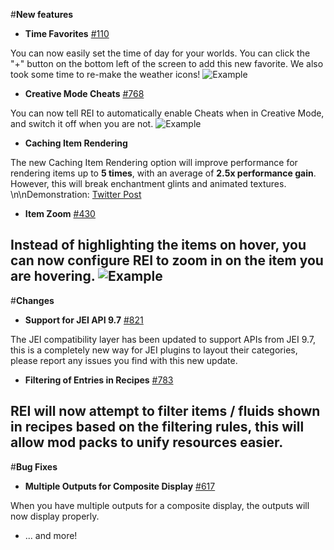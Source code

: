 #**New features**
- **Time Favorites** [#110](https://github.com/shedaniel/RoughlyEnoughItems/issues/110)

You can now easily set the time of day for your worlds. You can click the "+" button on the bottom left of
the screen to add this new favorite. We also took some time to re-make the weather icons!
![Example](roughlyenoughitems/2022.2/2022-02-18_01-30.png)

- **Creative Mode Cheats** [#768](https://github.com/shedaniel/RoughlyEnoughItems/issues/768)

You can now tell REI to automatically enable Cheats when in Creative Mode, and
switch it off when you are not.
![Example](roughlyenoughitems/2022.1/2022-02-18_01-32.png)

- **Caching Item Rendering**

The new Caching Item Rendering option will improve performance for rendering items up to **5 times**, 
with an average of **2.5x performance gain**. However, this will break enchantment glints and animated textures.
\n\nDemonstration: [Twitter Post](https://twitter.com/shedaniel_/status/1490675724193497091)
- **Item Zoom** [#430](https://github.com/shedaniel/RoughlyEnoughItems/issues/430)

Instead of highlighting the items on hover, you can now configure REI to zoom in on the item you are hovering.
![Example](roughlyenoughitems/2022.2/2022-02-18_09-05.png)
---
#**Changes**
- **Support for JEI API 9.7** [#821](https://github.com/shedaniel/RoughlyEnoughItems/issues/821)

The JEI compatibility layer has been updated to support APIs from JEI 9.7, this is a completely new way for
JEI plugins to layout their categories, please report any issues you find with this new update.
- **Filtering of Entries in Recipes** [#783](https://github.com/shedaniel/RoughlyEnoughItems/issues/783)

REI will now attempt to filter items / fluids shown in recipes based on the filtering rules, this
will allow mod packs to unify resources easier.
---
#**Bug Fixes**
- **Multiple Outputs for Composite Display** [#617](https://github.com/shedaniel/RoughlyEnoughItems/issues/617)

When you have multiple outputs for a composite display, the outputs will now display properly.

- ... and more!